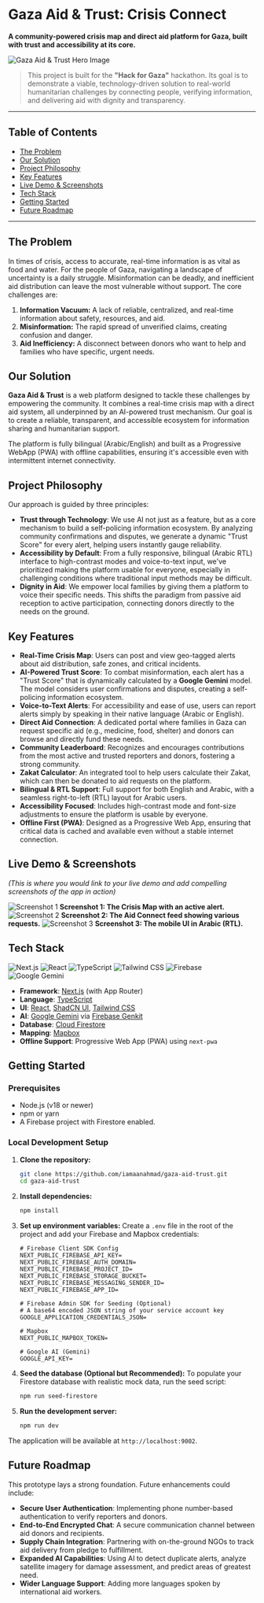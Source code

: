 
# Gaza Aid & Trust: Crisis Connect

**A community-powered crisis map and direct aid platform for Gaza, built with trust and accessibility at its core.**

![Gaza Aid & Trust Hero Image](https://iili.io/FENr48F.md.png)

> This project is built for the **"Hack for Gaza"** hackathon. Its goal is to demonstrate a viable, technology-driven solution to real-world humanitarian challenges by connecting people, verifying information, and delivering aid with dignity and transparency.

---

## Table of Contents

- [The Problem](#the-problem)
- [Our Solution](#our-solution)
- [Project Philosophy](#project-philosophy)
- [Key Features](#key-features)
- [Live Demo & Screenshots](#live-demo--screenshots)
- [Tech Stack](#tech-stack)
- [Getting Started](#getting-started)
- [Future Roadmap](#future-roadmap)

---

## The Problem

In times of crisis, access to accurate, real-time information is as vital as food and water. For the people of Gaza, navigating a landscape of uncertainty is a daily struggle. Misinformation can be deadly, and inefficient aid distribution can leave the most vulnerable without support. The core challenges are:
1.  **Information Vacuum:** A lack of reliable, centralized, and real-time information about safety, resources, and aid.
2.  **Misinformation:** The rapid spread of unverified claims, creating confusion and danger.
3.  **Aid Inefficiency:** A disconnect between donors who want to help and families who have specific, urgent needs.

## Our Solution

**Gaza Aid & Trust** is a web platform designed to tackle these challenges by empowering the community. It combines a real-time crisis map with a direct aid system, all underpinned by an AI-powered trust mechanism. Our goal is to create a reliable, transparent, and accessible ecosystem for information sharing and humanitarian support.

The platform is fully bilingual (Arabic/English) and built as a Progressive WebApp (PWA) with offline capabilities, ensuring it's accessible even with intermittent internet connectivity.

## Project Philosophy

Our approach is guided by three principles:
-   **Trust through Technology**: We use AI not just as a feature, but as a core mechanism to build a self-policing information ecosystem. By analyzing community confirmations and disputes, we generate a dynamic "Trust Score" for every alert, helping users instantly gauge reliability.
-   **Accessibility by Default**: From a fully responsive, bilingual (Arabic RTL) interface to high-contrast modes and voice-to-text input, we've prioritized making the platform usable for everyone, especially in challenging conditions where traditional input methods may be difficult.
-   **Dignity in Aid**: We empower local families by giving them a platform to voice their specific needs. This shifts the paradigm from passive aid reception to active participation, connecting donors directly to the needs on the ground.

## Key Features

-   **Real-Time Crisis Map**: Users can post and view geo-tagged alerts about aid distribution, safe zones, and critical incidents.
-   **AI-Powered Trust Score**: To combat misinformation, each alert has a "Trust Score" that is dynamically calculated by a **Google Gemini** model. The model considers user confirmations and disputes, creating a self-policing information ecosystem.
-   **Voice-to-Text Alerts**: For accessibility and ease of use, users can report alerts simply by speaking in their native language (Arabic or English).
-   **Direct Aid Connection**: A dedicated portal where families in Gaza can request specific aid (e.g., medicine, food, shelter) and donors can browse and directly fund these needs.
-   **Community Leaderboard**: Recognizes and encourages contributions from the most active and trusted reporters and donors, fostering a strong community.
-   **Zakat Calculator**: An integrated tool to help users calculate their Zakat, which can then be donated to aid requests on the platform.
-   **Bilingual & RTL Support**: Full support for both English and Arabic, with a seamless right-to-left (RTL) layout for Arabic users.
-   **Accessibility Focused**: Includes high-contrast mode and font-size adjustments to ensure the platform is usable by everyone.
-   **Offline First (PWA)**: Designed as a Progressive Web App, ensuring that critical data is cached and available even without a stable internet connection.

## Live Demo & Screenshots

*(This is where you would link to your live demo and add compelling screenshots of the app in action)*

![Screenshot 1](https://news.freefirecommunity.com/wp-content/uploads/2025/07/image-2-1024x464.png)
**Screenshot 1: The Crisis Map with an active alert.**
![Screenshot 2](https://news.freefirecommunity.com/wp-content/uploads/2025/07/image-1-1024x576.png)
**Screenshot 2: The Aid Connect feed showing various requests.**
![Screenshot 3](https://news.freefirecommunity.com/wp-content/uploads/2025/07/image-3-1024x646.png)
**Screenshot 3: The mobile UI in Arabic (RTL).**

## Tech Stack

![Next.js](https://img.shields.io/badge/Next.js-000000?style=for-the-badge&logo=next.js&logoColor=white)
![React](https://img.shields.io/badge/React-20232A?style=for-the-badge&logo=react&logoColor=61DAFB)
![TypeScript](https://img.shields.io/badge/TypeScript-3178C6?style=for-the-badge&logo=typescript&logoColor=white)
![Tailwind CSS](https://img.shields.io/badge/Tailwind_CSS-38B2AC?style=for-the-badge&logo=tailwind-css&logoColor=white)
![Firebase](https://img.shields.io/badge/Firebase-FFCA28?style=for-the-badge&logo=firebase&logoColor=black)
![Google Gemini](https://img.shields.io/badge/Google_Gemini-8E75B2?style=for-the-badge&logo=google-gemini&logoColor=white)

-   **Framework**: [Next.js](https://nextjs.org/) (with App Router)
-   **Language**: [TypeScript](https://www.typescriptlang.org/)
-   **UI**: [React](https://reactjs.org/), [ShadCN UI](https://ui.shadcn.com/), [Tailwind CSS](https://tailwindcss.com/)
-   **AI**: [Google Gemini](https://deepmind.google/technologies/gemini/) via [Firebase Genkit](https://firebase.google.com/docs/genkit)
-   **Database**: [Cloud Firestore](https://firebase.google.com/docs/firestore)
-   **Mapping**: [Mapbox](https://www.mapbox.com/)
-   **Offline Support**: Progressive Web App (PWA) using `next-pwa`

## Getting Started

### Prerequisites

-   Node.js (v18 or newer)
-   npm or yarn
-   A Firebase project with Firestore enabled.

### Local Development Setup

1.  **Clone the repository:**
    ```bash
    git clone https://github.com/iamaanahmad/gaza-aid-trust.git
    cd gaza-aid-trust
    ```

2.  **Install dependencies:**
    ```bash
    npm install
    ```

3.  **Set up environment variables:**
    Create a `.env` file in the root of the project and add your Firebase and Mapbox credentials:

    ```env
    # Firebase Client SDK Config
    NEXT_PUBLIC_FIREBASE_API_KEY=
    NEXT_PUBLIC_FIREBASE_AUTH_DOMAIN=
    NEXT_PUBLIC_FIREBASE_PROJECT_ID=
    NEXT_PUBLIC_FIREBASE_STORAGE_BUCKET=
    NEXT_PUBLIC_FIREBASE_MESSAGING_SENDER_ID=
    NEXT_PUBLIC_FIREBASE_APP_ID=

    # Firebase Admin SDK for Seeding (Optional)
    # A base64 encoded JSON string of your service account key
    GOOGLE_APPLICATION_CREDENTIALS_JSON=

    # Mapbox
    NEXT_PUBLIC_MAPBOX_TOKEN=

    # Google AI (Gemini)
    GOOGLE_API_KEY=
    ```

4.  **Seed the database (Optional but Recommended):**
    To populate your Firestore database with realistic mock data, run the seed script:
    ```bash
    npm run seed-firestore
    ```

5.  **Run the development server:**
    ```bash
    npm run dev
    ```

The application will be available at `http://localhost:9002`.

## Future Roadmap

This prototype lays a strong foundation. Future enhancements could include:
-   **Secure User Authentication**: Implementing phone number-based authentication to verify reporters and donors.
-   **End-to-End Encrypted Chat**: A secure communication channel between aid donors and recipients.
-   **Supply Chain Integration**: Partnering with on-the-ground NGOs to track aid delivery from pledge to fulfillment.
-   **Expanded AI Capabilities**: Using AI to detect duplicate alerts, analyze satellite imagery for damage assessment, and predict areas of greatest need.
-   **Wider Language Support**: Adding more languages spoken by international aid workers.
